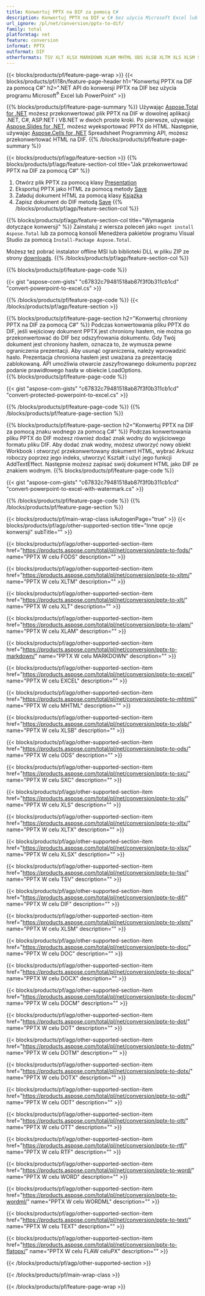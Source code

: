 ```yaml
---
title: Konwertuj PPTX na DIF za pomocą C#
description: Konwertuj PPTX na DIF w C# bez użycia Microsoft Excel lub Powerpoint
url_ignore: /pl/net/conversion/pptx-to-dif/
family: total
platformtag: net
feature: conversion
informat: PPTX
outformat: DIF
otherformats: TSV XLT XLSX MARKDOWN XLAM MHTML ODS XLSB XLTM XLS XLSM SXC FODS EXCEL XLTX DIF DOC DOCX DOCM DOT DOTM DOTX ODT OTT RTF WORD WORDML TEXT FLATOPX
---
```

{{< blocks/products/pf/feature-page-wrap >}}
{{< blocks/products/pf/i18n/feature-page-header h1="Konwertuj PPTX na DIF za pomocą C#" h2=".NET API do konwersji PPTX na DIF bez użycia programu Microsoft<sup>&reg;</sup> Excel lub PowerPoint" >}}

{{% blocks/products/pf/feature-page-summary %}}
Używając [Aspose.Total for .NET](https://products.aspose.com/total/net/) możesz przekonwertować plik PPTX na DIF w dowolnej aplikacji .NET, C#, ASP.NET i VB.NET w dwóch proste kroki. Po pierwsze, używając [Aspose.Slides for .NET](https://products.aspose.com/slides/net/), możesz wyeksportować PPTX do HTML. Następnie, używając [Aspose.Cells for .NET](https://products.aspose.com/cells/net/) Spreadsheet Programming API, możesz przekonwertować HTML na DIF.
{{% /blocks/products/pf/feature-page-summary  %}}

{{< blocks/products/pf/agp/feature-section >}}
{{% blocks/products/pf/agp/feature-section-col title="Jak przekonwertować PPTX na DIF za pomocą C#" %}}
1. Otwórz plik PPTX za pomocą klasy [Presentation](https://apireference.aspose.com/slides/net/aspose.slides/presentation)
2. Eksportuj PPTX jako HTML za pomocą metody [Save](https://apireference.aspose.com/slides/net/aspose.slides.presentation/save/methods/5)
3. Załaduj dokument HTML za pomocą klasy [Książka](https://apireference.aspose.com/cells/net/aspose.cells/workbook)
4. Zapisz dokument do DIF metodą [Save](https://apireference.aspose.com/cells/net/aspose.cells.workbook/save/methods/4)
{{% /blocks/products/pf/agp/feature-section-col %}}

{{% blocks/products/pf/agp/feature-section-col title="Wymagania dotyczące konwersji" %}}
Zainstaluj z wiersza poleceń jako ```nuget install Aspose.Total``` lub za pomocą konsoli Menedżera pakietów programu Visual Studio za pomocą ```Install-Package Aspose.Total```.

Możesz też pobrać instalator offline MSI lub biblioteki DLL w pliku ZIP ze strony [downloads](https://downloads.aspose.com/total/net).
{{% /blocks/products/pf/agp/feature-section-col %}}

{{% blocks/products/pf/feature-page-code %}}

{{< gist "aspose-com-gists" "c67832c79481518ab87f3f0b311cb1cd" "convert-powerpoint-to-excel.cs" >}}


{{% /blocks/products/pf/feature-page-code %}}
{{< /blocks/products/pf/agp/feature-section >}}

{{% blocks/products/pf/feature-page-section  h2="Konwertuj chroniony PPTX na DIF za pomocą C#" %}}
Podczas konwertowania pliku PPTX do DIF, jeśli wejściowy dokument PPTX jest chroniony hasłem, nie można go przekonwertować do DIF bez odszyfrowania dokumentu. Gdy Twój dokument jest chroniony hasłem, oznacza to, że wymusza pewne ograniczenia prezentacji. Aby usunąć ograniczenia, należy wprowadzić hasło. Prezentacja chroniona hasłem jest uważana za prezentację zablokowaną. API umożliwia otwarcie zaszyfrowanego dokumentu poprzez podanie prawidłowego hasła w obiekcie LoadOptions.  
{{% blocks/products/pf/feature-page-code %}}

{{< gist "aspose-com-gists" "c67832c79481518ab87f3f0b311cb1cd" "convert-protected-powerpoint-to-excel.cs" >}}

{{% /blocks/products/pf/feature-page-code  %}}
{{% /blocks/products/pf/feature-page-section %}}

{{% blocks/products/pf/feature-page-section  h2="Konwertuj PPTX na DIF za pomocą znaku wodnego za pomocą C#" %}}
Podczas konwertowania pliku PPTX do DIF możesz również dodać znak wodny do wyjściowego formatu pliku DIF. Aby dodać znak wodny, możesz utworzyć nowy obiekt Workbook i otworzyć przekonwertowany dokument HTML, wybrać Arkusz roboczy poprzez jego indeks, utworzyć Kształt i użyć jego funkcji AddTextEffect. Następnie możesz zapisać swój dokument HTML jako DIF ze znakiem wodnym. 
{{% blocks/products/pf/feature-page-code %}}

{{< gist "aspose-com-gists" "c67832c79481518ab87f3f0b311cb1cd" "convert-powerpoint-to-excel-with-watermark.cs" >}}

{{% /blocks/products/pf/feature-page-code  %}}
{{% /blocks/products/pf/feature-page-section %}}

{{< blocks/products/pf/main-wrap-class isAutogenPage="true" >}}
{{< blocks/products/pf/agp/other-supported-section title="Inne opcje konwersji" subTitle="" >}}

{{< blocks/products/pf/agp/other-supported-section-item href="https://products.aspose.com/total/pl/net/conversion/pptx-to-fods/" name="PPTX W celu FODS" description="" >}}

{{< blocks/products/pf/agp/other-supported-section-item href="https://products.aspose.com/total/pl/net/conversion/pptx-to-xltm/" name="PPTX W celu XLTM" description="" >}}

{{< blocks/products/pf/agp/other-supported-section-item href="https://products.aspose.com/total/pl/net/conversion/pptx-to-xlt/" name="PPTX W celu XLT" description="" >}}

{{< blocks/products/pf/agp/other-supported-section-item href="https://products.aspose.com/total/pl/net/conversion/pptx-to-xlam/" name="PPTX W celu XLAM" description="" >}}

{{< blocks/products/pf/agp/other-supported-section-item href="https://products.aspose.com/total/pl/net/conversion/pptx-to-markdown/" name="PPTX W celu MARKDOWN" description="" >}}

{{< blocks/products/pf/agp/other-supported-section-item href="https://products.aspose.com/total/pl/net/conversion/pptx-to-excel/" name="PPTX W celu EXCEL" description="" >}}

{{< blocks/products/pf/agp/other-supported-section-item href="https://products.aspose.com/total/pl/net/conversion/pptx-to-mhtml/" name="PPTX W celu MHTML" description="" >}}

{{< blocks/products/pf/agp/other-supported-section-item href="https://products.aspose.com/total/pl/net/conversion/pptx-to-xlsb/" name="PPTX W celu XLSB" description="" >}}

{{< blocks/products/pf/agp/other-supported-section-item href="https://products.aspose.com/total/pl/net/conversion/pptx-to-ods/" name="PPTX W celu ODS" description="" >}}

{{< blocks/products/pf/agp/other-supported-section-item href="https://products.aspose.com/total/pl/net/conversion/pptx-to-sxc/" name="PPTX W celu SXC" description="" >}}

{{< blocks/products/pf/agp/other-supported-section-item href="https://products.aspose.com/total/pl/net/conversion/pptx-to-xls/" name="PPTX W celu XLS" description="" >}}

{{< blocks/products/pf/agp/other-supported-section-item href="https://products.aspose.com/total/pl/net/conversion/pptx-to-xltx/" name="PPTX W celu XLTX" description="" >}}

{{< blocks/products/pf/agp/other-supported-section-item href="https://products.aspose.com/total/pl/net/conversion/pptx-to-xlsx/" name="PPTX W celu XLSX" description="" >}}

{{< blocks/products/pf/agp/other-supported-section-item href="https://products.aspose.com/total/pl/net/conversion/pptx-to-tsv/" name="PPTX W celu TSV" description="" >}}

{{< blocks/products/pf/agp/other-supported-section-item href="https://products.aspose.com/total/pl/net/conversion/pptx-to-dif/" name="PPTX W celu DIF" description="" >}}

{{< blocks/products/pf/agp/other-supported-section-item href="https://products.aspose.com/total/pl/net/conversion/pptx-to-xlsm/" name="PPTX W celu XLSM" description="" >}}

{{< blocks/products/pf/agp/other-supported-section-item href="https://products.aspose.com/total/pl/net/conversion/pptx-to-doc/" name="PPTX W celu DOC" description="" >}}

{{< blocks/products/pf/agp/other-supported-section-item href="https://products.aspose.com/total/pl/net/conversion/pptx-to-docx/" name="PPTX W celu DOCX" description="" >}}

{{< blocks/products/pf/agp/other-supported-section-item href="https://products.aspose.com/total/pl/net/conversion/pptx-to-docm/" name="PPTX W celu DOCM" description="" >}}

{{< blocks/products/pf/agp/other-supported-section-item href="https://products.aspose.com/total/pl/net/conversion/pptx-to-dot/" name="PPTX W celu DOT" description="" >}}

{{< blocks/products/pf/agp/other-supported-section-item href="https://products.aspose.com/total/pl/net/conversion/pptx-to-dotm/" name="PPTX W celu DOTM" description="" >}}

{{< blocks/products/pf/agp/other-supported-section-item href="https://products.aspose.com/total/pl/net/conversion/pptx-to-dotx/" name="PPTX W celu DOTX" description="" >}}

{{< blocks/products/pf/agp/other-supported-section-item href="https://products.aspose.com/total/pl/net/conversion/pptx-to-odt/" name="PPTX W celu ODT" description="" >}}

{{< blocks/products/pf/agp/other-supported-section-item href="https://products.aspose.com/total/pl/net/conversion/pptx-to-ott/" name="PPTX W celu OTT" description="" >}}

{{< blocks/products/pf/agp/other-supported-section-item href="https://products.aspose.com/total/pl/net/conversion/pptx-to-rtf/" name="PPTX W celu RTF" description="" >}}

{{< blocks/products/pf/agp/other-supported-section-item href="https://products.aspose.com/total/pl/net/conversion/pptx-to-word/" name="PPTX W celu WORD" description="" >}}

{{< blocks/products/pf/agp/other-supported-section-item href="https://products.aspose.com/total/pl/net/conversion/pptx-to-wordml/" name="PPTX W celu WORDML" description="" >}}

{{< blocks/products/pf/agp/other-supported-section-item href="https://products.aspose.com/total/pl/net/conversion/pptx-to-text/" name="PPTX W celu TEXT" description="" >}}

{{< blocks/products/pf/agp/other-supported-section-item href="https://products.aspose.com/total/pl/net/conversion/pptx-to-flatopx/" name="PPTX W celu FLAW celuPX" description="" >}}



{{< /blocks/products/pf/agp/other-supported-section >}}

{{< /blocks/products/pf/main-wrap-class >}}

{{< /blocks/products/pf/feature-page-wrap >}}